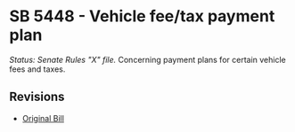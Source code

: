 # SB 5448 - Vehicle fee/tax payment plan
*Status: Senate Rules "X" file.*
Concerning payment plans for certain vehicle fees and taxes.

## Revisions
* [Original Bill](1/)